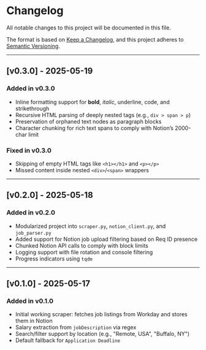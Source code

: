 # Changelog

All notable changes to this project will be documented in this file.

The format is based on [Keep a Changelog](https://keepachangelog.com/en/1.0.0/),
and this project adheres to [Semantic Versioning](https://semver.org/spec/v2.0.0.html).

---

## [v0.3.0] - 2025-05-19

### Added in v0.3.0

- Inline formatting support for **bold**, _italic_, underline, code, and strikethrough
- Recursive HTML parsing of deeply nested tags (e.g., `div > span > p`)
- Preservation of orphaned text nodes as paragraph blocks
- Character chunking for rich text spans to comply with Notion’s 2000-char limit

### Fixed in v0.3.0

- Skipping of empty HTML tags like `<h1></h1>` and `<p></p>`
- Missed content inside nested `<div>`/`<span>` wrappers

---

## [v0.2.0] - 2025-05-18

### Added in v0.2.0

- Modularized project into `scraper.py`, `notion_client.py`, and `job_parser.py`
- Added support for Notion job upload filtering based on Req ID presence
- Chunked Notion API calls to comply with block limits
- Logging support with file rotation and console filtering
- Progress indicators using `tqdm`

---

## [v0.1.0] - 2025-05-17

### Added in v0.1.0

- Initial working scraper: fetches job listings from Workday and stores them in Notion
- Salary extraction from `jobDescription` via regex
- Search/filter support by location (e.g., "Remote, USA", "Buffalo, NY")
- Default fallback for `Application Deadline`
